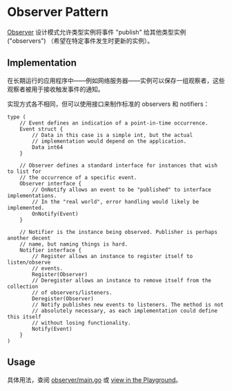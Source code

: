# Observer Pattern

[Observer](https://en.wikipedia.org/wiki/Observer_pattern) 设计模式允许类型实例将事件 "publish" 给其他类型实例 ("observers")
（希望在特定事件发生时更新的实例）。

## Implementation

在长期运行的应用程序中——例如网络服务器——实例可以保存一组观察者，这些观察者被用于接收触发事件的通知。

实现方式各不相同，但可以使用接口来制作标准的 observers 和 notifiers：

```
type (
    // Event defines an indication of a point-in-time occurrence.
    Event struct {
        // Data in this case is a simple int, but the actual
        // implementation would depend on the application.
        Data int64
    }
    
    // Observer defines a standard interface for instances that wish to list for
    // the occurrence of a specific event.
    Observer interface {
        // OnNotify allows an event to be "published" to interface implementations.
        // In the "real world", error handling would likely be implemented.
        OnNotify(Event)
    }
    
    // Notifier is the instance being observed. Publisher is perhaps another decent
    // name, but naming things is hard.
    Notifier interface {
        // Register allows an instance to register itself to listen/observe
        // events.
        Register(Observer)
        // Deregister allows an instance to remove itself from the collection
        // of observers/listeners.
        Deregister(Observer)
        // Notify publishes new events to listeners. The method is not
        // absolutely necessary, as each implementation could define this itself
        // without losing functionality.
        Notify(Event)
    }
)
```

## Usage

具体用法，查阅 [observer/main.go](./observer/main.go) 或 [view in the Playground](https://play.golang.org/p/cr8jEmDmw0)。
